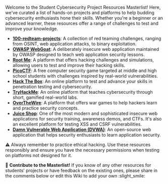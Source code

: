 Welcome to the Student Cybersecurity Project Resources Masterlist! Here, we've curated a list of hands-on projects and platforms to help budding cybersecurity enthusiasts hone their skills. Whether you're a beginner or an advanced learner, these resources offer a range of challenges to test and improve your knowledge.

* **[100-redteam-projects](https://github.com/kurogai/100-redteam-projects)**: A collection of red teaming challenges, ranging from OSINT, web application attacks, to binary exploitation.
* **[OWASP WebGoat](https://github.com/WebGoat/WebGoat)**: A deliberately insecure web application maintained by OWASP designed to teach web application security lessons.
* **[Root Me](https://www.root-me.org/)**: A platform that offers hacking challenges and simulations, allowing users to test and improve their hacking skills.
* **[PicoCTF](https://picoctf.org/)**: A free computer security game targeted at middle and high school students with challenges inspired by real-world vulnerabilities.
* **[Hack The Box](https://www.hackthebox.eu/)**: An online platform to test and advance your skills in penetration testing and cybersecurity.
* **[TryHackMe](https://tryhackme.com/)**: An online platform that teaches cybersecurity through short, gamified real-world labs.
* **[OverTheWire](https://overthewire.org/wargames/)**: A platform that offers war games to help hackers learn and practice security concepts.
* **[Juice Shop](https://github.com/bkimminich/juice-shop)**: One of the most modern and sophisticated insecure web applications for security training, awareness demos, and CTFs. It's also an excellent platform for testing XSS and CSRF vulnerabilities.
* **[Damn Vulnerable Web Application (DVWA)](https://github.com/digininja/DVWA)**: An open-source web application that helps security enthusiasts to learn application security.

:warning: Always remember to practice ethical hacking. Use these resources responsibly and ensure you have the necessary permissions when testing on platforms not designed for it.

:loudspeaker: **Contribute to the Masterlist!** If you know of any other resources for students' projects or have feedback on the existing ones, please share in the comments below or edit this Wiki to add your own :slight_smile:
